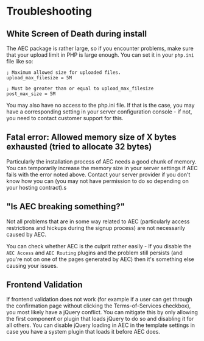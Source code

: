 # Troubleshooting

## White Screen of Death during install

The AEC package is rather large, so if you encounter problems, make sure that your upload limit in PHP is large enough. You can set it in your `php.ini` file like so:

```
; Maximum allowed size for uploaded files.
upload_max_filesize = 5M

; Must be greater than or equal to upload_max_filesize
post_max_size = 5M
```

You may also have no access to the php.ini file. If that is the case, you may have a corresponding setting in your server configuration console - if not, you need to contact customer support for this.

##  Fatal error: Allowed memory size of X bytes exhausted (tried to allocate 32 bytes)

Particularly the installation process of AEC needs a good chunk of memory. You can temporarily increase the memory size in your server settings if AEC fails with the error noted above. Contact your server provider if you don't know how you can (you may not have permission to do so depending on your hosting contract).s

## "Is AEC breaking something?"

Not all problems that are in some way related to AEC (particularly access restrictions and hickups during the signup process) are not necessarily caused by AEC.

You can check whether AEC is the culprit rather easily - If you disable the `AEC Access` and `AEC Routing` plugins and the problem still persists (and you're not on one of the pages generated by AEC) then it's something else causing your issues.

## Frontend Validation

If frontend validation does not work (for example if a user can get through the confirmation page without clicking the Terms-of-Services checkbox), you most likely have a jQuery conflict. You can mitigate this by only allowing the first component or plugin that loads jQuery to do so and disabling it for all others. You can disable jQuery loading in AEC in the template settings in case you have a system plugin that loads it before AEC does.
